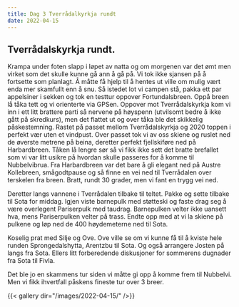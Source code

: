 ```yaml
---
title: Dag 3 Tverrådalkyrkja rundt
date: 2022-04-15
---
```

## Tverrådalskyrkja rundt.

Krampa under foten slapp i løpet av natta og om morgenen var det ømt men virket som det skulle kunne gå ann å gå på. Vi tok ikke sjansen på å fortsette som planlagt. Å måtte få hjelp til å hentes ut ville om mulig vært enda mer skamfullt enn å snu.
Så istedet lot vi campen stå, pakka ett par appelsiner i sekken og tok en testtur oppover Fortundalsbreen. Oppå breen lå tåka tett og vi orienterte via GPSen. Oppover mot Tverrådalskyrkja kom vi inn i ett litt brattere parti så nervene på høyspenn (utvilsomt bedre å ikke gått på skredkurs), men det flattet ut og over tåka ble det skikkelig påskestemning. Rastet på passet mellom Tverrådalskyrkja og 2020 toppen i perfekt vær uten et vindpust. Over passet tok vi av oss skiene og ruslet ned de øverste metrene på beina, deretter perfekt fjellskiføre ned på Harbardbreen. Tåken lå lengre sør så vi fikk ikke sett det bratte brefallet som vi var litt usikre på hvordan skulle passeres for å komme til Nubbelvibrua. Fra Harbardbreen var det bare å gli elegant ned på Austre Kollebreen, smågodtpause og så finne en vei ned til Tverrådalen over terskelen fra breen. Bratt, rundt 30 grader, men vi fant en trygg vei ned.

Deretter langs vannene i Tverrådalen tilbake til teltet.
Pakke og sette tilbake til Sota for middag. Igjen viste barnepulk med støtteski og faste drag seg å være overlegent Pariserpulk med taudrag. Barnepulken velter ikke uansett hva, mens Pariserpulken velter på trass. Endte opp med at vi la skiene på pulkene og løp ned de 400 høydemeterne ned til Sota.

Koselig prat med Silje og Ove. Ove ville se om vi kunne få til å kviste hele runden Sprongedalshytta, Arentzbu til Sota. Og også arrangere Josten på langs fra Sota. Ellers litt forberedende diskusjoner for sommerens dugnader fra Sota til Fivla.

Det ble jo en skammens tur siden vi måtte gi opp å komme frem til Nubbelvi. Men vi fikk ihvertfall påskens fineste tur over 3 breer.

{{< gallery dir="/images/2022-04-15/" />}}
